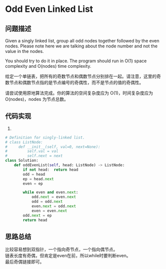 #  Odd Even Linked List

## 问题描述

Given a singly linked list, group all odd nodes together followed by the even nodes. Please note here we are talking about the node number and not the value in the nodes.

You should try to do it in place. The program should run in O(1) space complexity and O(nodes) time complexity.

给定一个单链表，把所有的奇数节点和偶数节点分别排在一起。请注意，这里的奇数节点和偶数节点指的是节点编号的奇偶性，而不是节点的值的奇偶性。

请尝试使用原地算法完成。你的算法的空间复杂度应为 O(1)，时间复杂度应为 O(nodes)，nodes 为节点总数。


## 代码实现

1.
```python
# Definition for singly-linked list.
# class ListNode:
#     def __init__(self, val=0, next=None):
#         self.val = val
#         self.next = next
class Solution:
    def oddEvenList(self, head: ListNode) -> ListNode:
        if not head:  return head
        odd = head
        ep = head.next
        even = ep

        while even and even.next:
            odd.next = even.next
            odd = odd.next
            even.next = odd.next
            even = even.next
        odd.next = ep
        return head
```


## 思路总结

比较容易想到双指针，一个指向奇节点，一个指向偶节点。  
链表长度有奇偶，但肯定是even在前，所以while时要判断even。  
最后奇偶链接即可。
